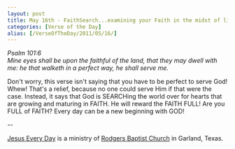 ```yaml
---
layout: post
title: May 16th - FaithSearch...examining your Faith in the midst of life's
categories: [Verse of the Day]
alias: [/VerseOfTheDay/2011/05/16/]
---
```


_Psalm 101:6  
Mine eyes shall be upon the faithful of the land, that they may
dwell with me: he that walketh in a perfect way, he shall serve me._

Don't worry, this verse isn't saying that you have to be perfect to
serve God! Whew! That's a relief, because no one could serve Him if
that were the case. Instead, it says that God is SEARCHing the world
over for hearts that are growing and maturing in FAITH. He will
reward the FAITH FULL! Are you FULL of FAITH? Every day can be a new
beginning with GOD!

 --

<a href=http://jesuseveryday.net>Jesus Every Day</a> is a ministry of <a href=http://rodgersbaptist.net>Rodgers Baptist Church</a> in Garland, Texas.
